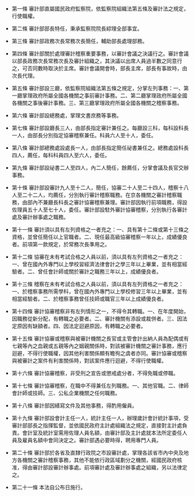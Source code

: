 * 第一條 審計部直屬國民政府監察院，依監察院組織法第五條及審計法之規定，行使職權。

* 第二條 審計部部長特任，秉承監察院院長綜理全部事宜。

* 第三條 審計部政務次長常務次長簡任，輔助部長處理部務。

* 第四條 審計部關於處理審計稽察重要事務，以審計會議之決議行之。審計會議以部長政務次長常務次長及審計組織之，其決議以出席人員過半數之同意行之，可否同數時取決於主席。審計會議開會時，部長主席，部長有事故時，由次長代理。

* 第五條 審計部設三廳，依監察院組織法第五條之規定，分掌左列事務：一、第一廳掌理政府所屬全國各機關之事前審計事務。二、第二廳掌理政府所屬全國各機關之事後審計事務。三、第三廳掌理政府所屬全國各機關之稽察事務。

* 第六條 審計部設總務處，掌理文書庶務等事務。

* 第七條 審計部設廳長三人，由部長指定審計兼任之。每廳設三科，每科設科長一人，由部長分別指定協審稽察兼任。科員六人至十人，委任。

* 第八條 審計部總務處設處長一人，由部長指定簡任祕書兼任之。總務處設科長四人，薦任，每科科員四人至六人，委任。

* 第九條 審計部設祕書二人至四人，內二人簡任，餘薦任，分掌會議及長官交辦事務。

* 第十條 審計部設審計九人至十二人，簡任，協審二十人至二十四人，稽察十八人至二十二人，均薦任，分別執行審計稽察職務。在京各機關之審計稽察職務，由部內不兼廳長科長之審計協審稽察兼理。審計部因執行前項職務，得設佐理員五十人至七十人，委任。審計部設駐外審計協審稽察，分別執行各審計處及審計辦事處之職務。

* 第十一條 審計須以具有左列資格之一者充之：一、具有第十二條或第十三條之資格，並曾任簡任以上官職者。二、現任最高級協審稽察一年以上，成績優良者。前項第一款規定，於常務次長準用之。

* 第十二條 協審在未有考試合格之人員以前，須以具有左列資格之一者充之：一、曾在國內外專門以上學校習經濟法律會計之學三年以上畢業，並有相當經驗者。二、曾任會計師或關於審計之職務三年以上，成績優良者。

* 第十三條 稽察在未有考試合格之人員以前，須以具有左列資格之一者充之：一、於稽察事務所需學科，曾在國內外專門以上學校修習三年以上畢業，並有相當經驗者。二、於稽察事務曾任技師或職官三年以上成績優良者。

* 第十四條 審計協審稽察非有左列情形之一，不得令其轉職。一、在年度開始，因職務從新分配，有轉職之必要者。二、審計機關有添設或裁併者。三、因法定原因有缺額者。四、因法定迴避原因，有轉職之必要者。

* 第十五條 審計協審或稽察與被審計機關之長官或主管會計出納人員為配偶或有七親等內之血親或五親等內之姻親關係時，對該被審計機關之審計事務，應行迴避，不得行使職權，因其他利害關係顯有瞻徇之虞者亦同。審計協審或稽察與被審計之案件有利害關係時，對該案件應行迴避，不得行使職權。

* 第十六條 審計協審稽察，非受刑之宣告或懲戒處分者，不得免職或停職。

* 第十七條 審計協審稽察，在職中不得兼任左列職務。一、其他官職。二、律師會計師或技師。三、公私企業機關之任何職務。

* 第十八條 審計部因繕寫文件及其他事務，得酌用僱員。

* 第十九條 審計部設會計主任一人，統計主任一人，辦理歲計會計統計事項，受審計部部長之指揮監督，並依國民政府主計處組織法之規定，直接對主計處負責。會計室及統計室需用佐理人員名額，由審計部及主計處就本法所定委任人員及雇員名額中會同決定之。審計部遇必要時得，聘用專門人員。

* 第二十條 審計部於各省及直隸行政院之市設審計處，掌理各該省市內中央及地方各機關之審計稽察事務，其他不能依行政區域劃分之機關，經國民政府核准，得由審計部設審計辦事處。前項審計處及審計辦事處之組織，另以法律定之。

* 第二十一條 本法自公布日施行。

